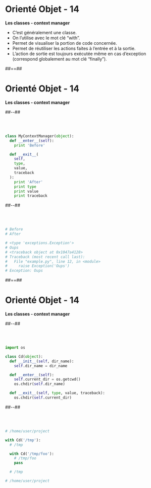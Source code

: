 <!-- .slide: -->

# Orienté Objet - 14

**Les classes - context manager**

* C’est généralement une classe.
* On l’utilise avec le mot clé “with”.
* Permet de visualiser la portion de code concernée.
* Permet de réutiliser les actions faites à l’entrée et à la sortie.
* L’action de sortie est toujours exécutée même en cas d’exception (correspond globalement au mot clé “finally”).

##==##
<!-- .slide: class="with-code two-column-layout" -->

# Orienté Objet - 14

**Les classes - context manager**

##--##

<br><br>

```python
class MyContextManager(object):
  def __enter__(self):
    print 'Before'

  def __exit__(
    self,
    type,
    value,
    traceback
  ):
    print 'After'
    print type
    print value
    print traceback
```

##--##

<br><br>

```python
# Before
# After

# <type 'exceptions.Exception'>
# Oups
# <traceback object at 0x1047a4128>
# Traceback (most recent call last):
#   File "example.py", line 12, in <module>
#     raise Exception('Oups')
# Exception: Oups
```

##==##
<!-- .slide: class="with-code two-column-layout" -->

# Orienté Objet - 14

**Les classes - context manager**

##--##

<br><br>

```python
import os

class Cd(object):
  def __init__(self, dir_name):
    self.dir_name = dir_name

  def __enter__(self):
    self.current_dir = os.getcwd()
    os.chdir(self.dir_name)

  def __exit__(self, type, value, traceback):
    os.chdir(self.current_dir)
```

##--##

<br><br>

```python
# /home/user/project

with Cd('/tmp'):
  # /tmp

  with Cd('/tmp/foo'):
    # /tmp/foo
    pass

  # /tmp

# /home/user/project
```
